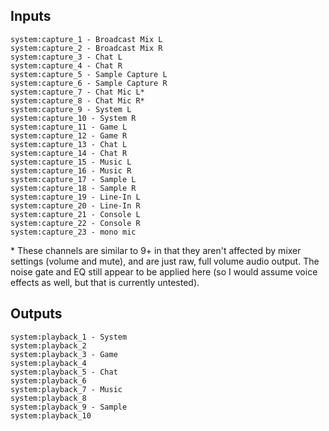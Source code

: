## Inputs
```
system:capture_1 - Broadcast Mix L
system:capture_2 - Broadcast Mix R
system:capture_3 - Chat L
system:capture_4 - Chat R
system:capture_5 - Sample Capture L
system:capture_6 - Sample Capture R
system:capture_7 - Chat Mic L*
system:capture_8 - Chat Mic R*
system:capture_9 - System L
system:capture_10 - System R
system:capture_11 - Game L
system:capture_12 - Game R
system:capture_13 - Chat L
system:capture_14 - Chat R
system:capture_15 - Music L
system:capture_16 - Music R
system:capture_17 - Sample L
system:capture_18 - Sample R
system:capture_19 - Line-In L
system:capture_20 - Line-In R
system:capture_21 - Console L
system:capture_22 - Console R
system:capture_23 - mono mic
```
\* These channels are similar to 9+ in that they aren't affected by mixer settings (volume and mute), and are just raw, full volume audio output. The noise gate and EQ still appear to be applied here (so I would assume voice effects as well, but that is currently untested).


## Outputs
```
system:playback_1 - System
system:playback_2
system:playback_3 - Game
system:playback_4
system:playback_5 - Chat
system:playback_6
system:playback_7 - Music
system:playback_8
system:playback_9 - Sample
system:playback_10
```
